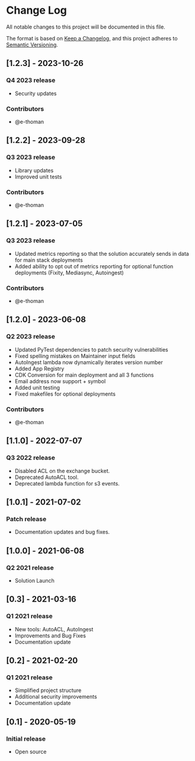 # Change Log

All notable changes to this project will be documented in this file.

The format is based on [Keep a Changelog](https://keepachangelog.com/en/1.0.0/),
and this project adheres to [Semantic Versioning](https://semver.org/spec/v2.0.0.html).

## [1.2.3] - 2023-10-26

### Q4 2023 release

- Security updates

### Contributors

- @e-thoman

## [1.2.2] - 2023-09-28

### Q3 2023 release

- Library updates
- Improved unit tests

### Contributors

- @e-thoman

## [1.2.1] - 2023-07-05

### Q3 2023 release

- Updated metrics reporting so that the solution accurately sends in data for main stack deployments
- Added ability to opt out of metrics reporting for optional function deployments (Fixity, Mediasync, Autoingest)

### Contributors

- @e-thoman

## [1.2.0] - 2023-06-08

### Q2 2023 release

- Updated PyTest dependencies to patch security vulnerabilities
- Fixed spelling mistakes on Maintainer input fields
- AutoIngest lambda now dynamically iterates version number
- Added App Registry
- CDK Conversion for main deployment and all 3 functions
- Email address now support + symbol
- Added unit testing
- Fixed makefiles for optional deployments

### Contributors

- @e-thoman

## [1.1.0] - 2022-07-07

### Q3 2022 release

- Disabled ACL on the exchange bucket.
- Deprecated AutoACL tool.
- Deprecated lambda function for s3 events.

## [1.0.1] - 2021-07-02

### Patch release

- Documentation updates and bug fixes.

## [1.0.0] - 2021-06-08

### Q2 2021 release

- Solution Launch

## [0.3] - 2021-03-16

### Q1 2021 release

- New tools: AutoACL, AutoIngest
- Improvements and Bug Fixes
- Documentation update

## [0.2] - 2021-02-20

### Q1 2021 release

- Simplified project structure
- Additional security improvements
- Documentation update

## [0.1] - 2020-05-19

### Initial release

- Open source
